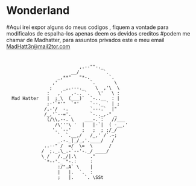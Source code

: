 # Wonderland
#Aqui irei expor alguns do meus codigos , fiquem a vontade para modificalos de espalha-los apenas deem os devidos creditos
#podem me chamar de Madhatter, para assuntos privados este e meu email MadHatt3r@mail2tor.com
#
#
#
#
                               ,.--""-._
                            __/         `.
                       _,**"   "*-.       `.
                     ,'            `.       \
                    ;    _,.---._    \  ,'\  \
                   :   ,'   ,-.. `.   \'   \ :
      Mad Hatter   |  ;_\  (___)`  `-..__  : |
                   ;-'`*'"  `*'    `--._ ` | ;
                  /,-'/  -.        `---.`  |"
                  /_,'`--='.       `-.._,-" _
                   (/\\,--. \    ___-.`:   //___
                      /\'''\ '  |   |-`|  ( -__,'
                     '. `--'    ;   ;  ; ;/_/
                       `. `.__,/   /_,' /`.~;
                       _.-._|_/_,'.____/   /
                  ..--" /  =/  \=  \      /
                 /  ;._.\_.-`--'-._/ ____/
                 \ /   /._/|.\     ."
                  `*--'._ "-.:     :
                       :/".A` \    |
                       |   |.  `.  :
                       ;   |.    `. \SSt
#
#
